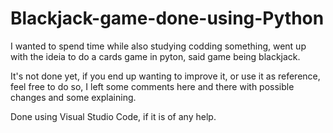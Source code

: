 # Blackjack-game-done-using-Python
I wanted to spend time while also studying codding something, went up with the ideia to do a cards game in pyton, said game being blackjack.

It's not done yet, if you end up wanting to improve it, or use it as reference, feel free to do so, I left some comments here and there with possible changes and some explaining. 

Done using Visual Studio Code, if it is of any help.
